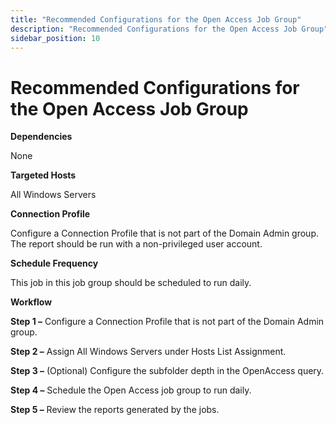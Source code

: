 ```yaml
---
title: "Recommended Configurations for the Open Access Job Group"
description: "Recommended Configurations for the Open Access Job Group"
sidebar_position: 10
---
```


# Recommended Configurations for the Open Access Job Group

**Dependencies**

None

**Targeted Hosts**

All Windows Servers

**Connection Profile**

Configure a Connection Profile that is not part of the Domain Admin group. The report should be run
with a non-privileged user account.

**Schedule Frequency**

This job in this job group should be scheduled to run daily.

**Workflow**

**Step 1 –** Configure a Connection Profile that is not part of the Domain Admin group.

**Step 2 –** Assign All Windows Servers under Hosts List Assignment.

**Step 3 –** (Optional) Configure the subfolder depth in the OpenAccess query.

**Step 4 –** Schedule the Open Access job group to run daily.

**Step 5 –** Review the reports generated by the jobs.
